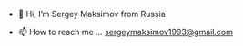 - 👋 Hi, I’m Sergey Maksimov from Russia
<!--- - 👀 I’m interested in ... ethical haching, cybersecurity, *nix os, open sourse software
- 💞️ I’m looking to collaborate on ... anyone who intrested same things --->
- 📫 How to reach me ... sergeymaksimov1993@gmail.com

<!---
serj-maks/serj-maks is a ✨ special ✨ repository because its `README.md` (this file) appears on your GitHub profile.
You can click the Preview link to take a look at your changes.
--->
